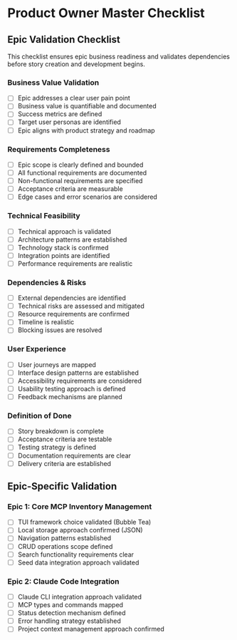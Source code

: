# Product Owner Master Checklist

## Epic Validation Checklist

This checklist ensures epic business readiness and validates dependencies before story creation and development begins.

### Business Value Validation
- [ ] Epic addresses a clear user pain point
- [ ] Business value is quantifiable and documented
- [ ] Success metrics are defined
- [ ] Target user personas are identified
- [ ] Epic aligns with product strategy and roadmap

### Requirements Completeness
- [ ] Epic scope is clearly defined and bounded
- [ ] All functional requirements are documented
- [ ] Non-functional requirements are specified
- [ ] Acceptance criteria are measurable
- [ ] Edge cases and error scenarios are considered

### Technical Feasibility
- [ ] Technical approach is validated
- [ ] Architecture patterns are established
- [ ] Technology stack is confirmed
- [ ] Integration points are identified
- [ ] Performance requirements are realistic

### Dependencies & Risks
- [ ] External dependencies are identified
- [ ] Technical risks are assessed and mitigated
- [ ] Resource requirements are confirmed
- [ ] Timeline is realistic
- [ ] Blocking issues are resolved

### User Experience
- [ ] User journeys are mapped
- [ ] Interface design patterns are established
- [ ] Accessibility requirements are considered
- [ ] Usability testing approach is defined
- [ ] Feedback mechanisms are planned

### Definition of Done
- [ ] Story breakdown is complete
- [ ] Acceptance criteria are testable
- [ ] Testing strategy is defined
- [ ] Documentation requirements are clear
- [ ] Delivery criteria are established

## Epic-Specific Validation

### Epic 1: Core MCP Inventory Management
- [ ] TUI framework choice validated (Bubble Tea)
- [ ] Local storage approach confirmed (JSON)
- [ ] Navigation patterns established
- [ ] CRUD operations scope defined
- [ ] Search functionality requirements clear
- [ ] Seed data integration approach validated

### Epic 2: Claude Code Integration
- [ ] Claude CLI integration approach validated
- [ ] MCP types and commands mapped
- [ ] Status detection mechanism defined
- [ ] Error handling strategy established
- [ ] Project context management approach confirmed